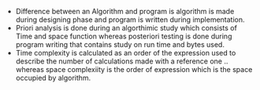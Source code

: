 - Difference between an Algorithm and program is algorithm is made during designing phase and program is written during implementation. 
- Priori analysis is done during an algorthimic study which consists of Time and space function whereas posteriori testing is done during program writing that contains study on run time and bytes used.
- Time complexity is calculated as an order of the expression used to describe the number of calculations made with a reference one .. whereas space complexiity is the order of expression which is the space occupied by algorithm.